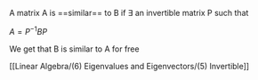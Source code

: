 A matrix A is ==similar== to B if $\exists$ an invertible matrix P such that

$A = P^{-1}BP$

We get that B is similar to A for free


[[Linear Algebra/(6) Eigenvalues and Eigenvectors/(5) Invertible]]



